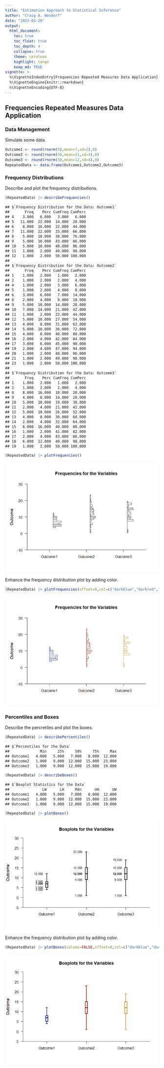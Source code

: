 ```yaml
---
title: "Estimation Approach to Statistical Inference"
author: "Craig A. Wendorf"
date: "2023-03-20"
output:
  html_document:
    toc: true
    toc_float: true
    toc_depth: 4
    collapse: true
    theme: cerulean
    highlight: tango
    keep_md: TRUE
vignette: >
  %\VignetteIndexEntry{Frequencies Repeated Measures Data Application}
  %\VignetteEngine{knitr::rmarkdown}
  %\VignetteEncoding{UTF-8}
---
```






## Frequencies Repeated Measures Data Application

### Data Management

Simulate some data.

```r
Outcome1 <- round(rnorm(50,mean=7,sd=2),0)
Outcome2 <- round(rnorm(50,mean=11,sd=4),0)
Outcome3 <- round(rnorm(50,mean=12,sd=4),0)
RepeatedData <- data.frame(Outcome1,Outcome2,Outcome3)
```

### Frequency Distributions

Describe and plot the frequency distributions.

```r
(RepeatedData) |> describeFrequencies()
```

```
## $`Frequency Distribution for the Data: Outcome1`
##       Freq    Perc CumFreq CumPerc
## 4    3.000   6.000   3.000   6.000
## 5   11.000  22.000  14.000  28.000
## 6    8.000  16.000  22.000  44.000
## 7   11.000  22.000  33.000  66.000
## 8    5.000  10.000  38.000  76.000
## 9    5.000  10.000  43.000  86.000
## 10   5.000  10.000  48.000  96.000
## 11   1.000   2.000  49.000  98.000
## 12   1.000   2.000  50.000 100.000
## 
## $`Frequency Distribution for the Data: Outcome2`
##       Freq    Perc CumFreq CumPerc
## 1    1.000   2.000   1.000   2.000
## 2    1.000   2.000   2.000   4.000
## 4    1.000   2.000   3.000   6.000
## 5    1.000   2.000   4.000   8.000
## 6    3.000   6.000   7.000  14.000
## 8    2.000   4.000   9.000  18.000
## 9    5.000  10.000  14.000  28.000
## 10   7.000  14.000  21.000  42.000
## 11   1.000   2.000  22.000  44.000
## 12   5.000  10.000  27.000  54.000
## 13   4.000   8.000  31.000  62.000
## 14   5.000  10.000  36.000  72.000
## 15   4.000   8.000  40.000  80.000
## 16   2.000   4.000  42.000  84.000
## 17   3.000   6.000  45.000  90.000
## 19   2.000   4.000  47.000  94.000
## 20   1.000   2.000  48.000  96.000
## 21   1.000   2.000  49.000  98.000
## 23   1.000   2.000  50.000 100.000
## 
## $`Frequency Distribution for the Data: Outcome3`
##       Freq    Perc CumFreq CumPerc
## 1    1.000   2.000   1.000   2.000
## 2    1.000   2.000   2.000   4.000
## 8    8.000  16.000  10.000  20.000
## 9    4.000   8.000  14.000  28.000
## 10   5.000  10.000  19.000  38.000
## 11   2.000   4.000  21.000  42.000
## 12   5.000  10.000  26.000  52.000
## 13   4.000   8.000  30.000  60.000
## 14   2.000   4.000  32.000  64.000
## 15   8.000  16.000  40.000  80.000
## 16   1.000   2.000  41.000  82.000
## 17   2.000   4.000  43.000  86.000
## 18   6.000  12.000  49.000  98.000
## 19   1.000   2.000  50.000 100.000
```

```r
(RepeatedData) |> plotFrequencies()
```

![](figures/Frequencies-Repeated-FrequenciesA-1.png)<!-- -->

Enhance the frequency distribution plot by adding color.

```r
(RepeatedData) |> plotFrequencies(offset=0,col=c("darkblue","darkred","darkgoldenrod"))
```

![](figures/Frequencies-Repeated-FrequenciesB-1.png)<!-- -->

### Percentiles and Boxes

Describe the percretiles and plot the boxes.

```r
(RepeatedData) |> describePercentiles()
```

```
## $`Percentiles for the Data`
##              Min     25%     50%     75%     Max
## Outcome1   4.000   5.000   7.000   8.000  12.000
## Outcome2   1.000   9.000  12.000  15.000  23.000
## Outcome3   1.000   9.000  12.000  15.000  19.000
```

```r
(RepeatedData) |> describeBoxes()
```

```
## $`Boxplot Statistics for the Data`
##               LW      LH     Mdn      UH      UW
## Outcome1   4.000   5.000   7.000   8.000  12.000
## Outcome2   1.000   9.000  12.000  15.000  23.000
## Outcome3   1.000   9.000  12.000  15.000  19.000
```

```r
(RepeatedData) |> plotBoxes()
```

![](figures/Frequencies-Repeated-BoxesA-1.png)<!-- -->

Enhance the frequency distribution plot by adding color.

```r
(RepeatedData) |> plotBoxes(values=FALSE,offset=0,col=c("darkblue","darkred","darkgoldenrod"))
```

![](figures/Frequencies-Repeated-BoxesB-1.png)<!-- -->

